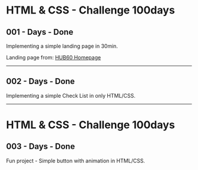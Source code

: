 # HTML & CSS - Challenge 100days

## 001 - Days - Done

Implementing a simple landing page in 30min.

Landing page from: [HUB60 Homepage](https://dribbble.com/shots/9130879/attachments/1188506?mode=media)

---

## 002 - Days - Done

Implementing a simple Check List in only HTML/CSS.

---

# HTML & CSS - Challenge 100days

## 003 - Days - Done

Fun project - Simple button with animation in HTML/CSS.